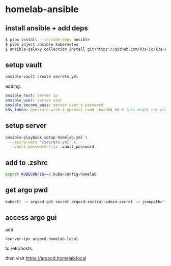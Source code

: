 # homelab-ansible

## install ansible + add deps
```bash
$ pipx install --include-deps ansible
$ pipx inject ansible kubernetes
$ ansible-galaxy collection install git+https://github.com/k3s-io/k3s-ansible.git
```

## setup vault
```bash
ansible-vault create secrets.yml
```

adding:
```yaml
ansible_host: server ip
ansible_user: server user
ansible_become_pass: server user's password
k3s_token: generate with $ openssl rand -base64 64 # this might not have worked, mby debug
```

## setup server
```bash
ansible-playbook setup-homelab.yml \
  --extra-vars "@secrets.yml" \
  --vault-password-file .vault_password
 ```

## add to .zshrc
```bash
export KUBECONFIG=~/.kube/config-homelab
```

## get argo pwd
```bash
kubectl -n argocd get secret argocd-initial-admin-secret -o jsonpath="{.data.password}" | base64 -d
```

## access argo gui
add 
```
<server-ip> argocd.homelab.local
```
to /etc/hosts.

then visit https://argocd.homelab.local